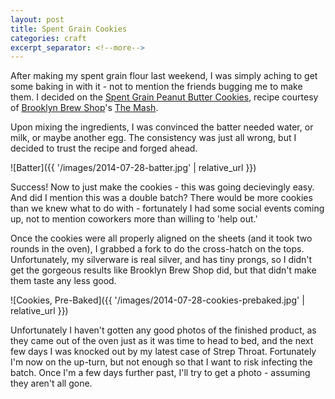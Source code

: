 ```yaml
---
layout: post
title: Spent Grain Cookies
categories: craft
excerpt_separator: <!--more-->
---
```


After making my spent grain flour last weekend, I was simply aching to get some baking in with it - not to mention the friends bugging me to make them. I decided on the [Spent Grain Peanut Butter Cookies](http://brooklynbrewshop.com/themash/recipe-spent-grain-peanut-butter-cookies/), recipe courtesy of [Brooklyn Brew Shop](http://brooklynbrewshop.com/)'s [The Mash](http://brooklynbrewshop.com/themash).

<!--more-->

Upon mixing the ingredients, I was convinced the batter needed water, or milk, or maybe another egg. The consistency was just all wrong, but I decided to trust the recipe and forged ahead.

![Batter]({{ '/images/2014-07-28-batter.jpg' | relative_url }})

Success! Now to just make the cookies - this was going decievingly easy. And did I mention this was a double batch? There would be more cookies than we knew what to do with - fortunately I had some social events coming up, not to mention coworkers more than willing to 'help out.'

Once the cookies were all properly aligned on the sheets (and it took two rounds in the oven), I grabbed a fork to do the cross-hatch on the tops. Unfortunately, my silverware is real silver, and has tiny prongs, so I didn't get the gorgeous results like Brooklyn Brew Shop did, but that didn't make them taste any less good.

![Cookies, Pre-Baked]({{ '/images/2014-07-28-cookies-prebaked.jpg' | relative_url }})

Unfortunately I haven't gotten any good photos of the finished product, as they came out of the oven just as it was time to head to bed, and the next few days I was knocked out by my latest case of Strep Throat. Fortunately I'm now on the up-turn, but not enough so that I want to risk infecting the batch. Once I'm a few days further past, I'll try to get a photo - assuming they aren't all gone.
